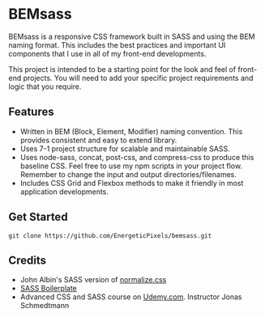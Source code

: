 # BEMsass

BEMsass is a responsive CSS framework built in SASS and using the BEM naming format.  This includes the best practices and important UI components that I use in all of my front-end developments.

This project is intended to be a starting point for the look and feel of front-end projects.  You will need to add your specific project requirements and logic that you require.


## Features

- Written in BEM (Block, Element, Modifier) naming convention. This provides consistent and easy to extend library.
- Uses 7-1 project structure for scalable and maintainable SASS.
- Uses node-sass, concat, post-css, and compress-css to produce this baseline CSS.  Feel free to use my npm scripts in your project flow. Remember to change the input and output directories/filenames.
- Includes CSS Grid and Flexbox methods to make it friendly in most application developments.

## Get Started
```
git clone https://github.com/EnergeticPixels/bemsass.git
```

## Credits
- John Albin's SASS version of [normalize.css](https://github.com/JohnAlbin/normalize-scss)
- [SASS Boilerplate](https://sass-guidelin.es/)
- Advanced CSS and SASS course on [Udemy.com](https://www.udemy.com/course/advanced-css-and-sass/). Instructor Jonas Schmedtmann